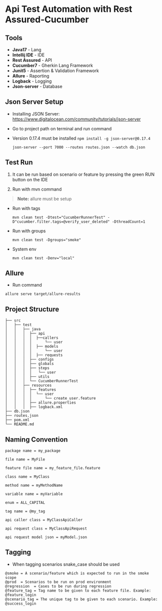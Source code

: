 # Api Test Automation with Rest Assured-Cucumber

## Tools

* **Java17** - Lang
* **Intellij IDE** - IDE
* **Rest Assured** - API
* **Cucumber7** - Gherkin Lang Framework
* **Junit5** - Assertion & Validation Framework
* **Allure** - Raporting
* **Logback** - Logging
* **Json-server** - Database 

## Json Server Setup

* Installing JSON Server: https://www.digitalocean.com/community/tutorials/json-server


* Go to project path on terminal and run command
* Version 0.17.4 must be installed `npm install -g json-server@0.17.4`

  ```
  json-server --port 7000 --routes routes.json --watch db.json
  ```

## Test Run

1. It can be run based on scenario or feature by pressing the green RUN button on the IDE


2. Run with mvn command

> **Note:** allure must be setup

* Run with tags

  ```
  mvn clean test -Dtest="CucumberRunnerTest" -D"cucumber.filter.tags=@verify_user_deleted" -DthreadCount=1
  ```
  
* Run with groups

  ```
  mvn clean test -Dgroups="smoke"
  ```
  
* System env

  ```
  mvn clean test -Denv="local"
  ```

## Allure


* Run command 

`allure serve target/allure-results `

## Project Structure

```                   
├── src
│   ├── test                      
│   │   ├── java
│   │   │  ├── api  
│   │   │  │  ├──callers
│   │   │  │      └── user              
│   │   │  │  ├── models
│   │   │  │      └── user      
│   │   │  │  ├── requests
│   │   │  ├── configs
│   │   │  ├── globals                 
│   │   │  ├── steps  
│   │   │  │   └── user
│   │   │  ├── utils              
│   │   │  └── CucumberRunnerTest      
│   │   ├── resources
│   │   │  ├── features  
│   │   │  │  └── user
│   │   │  │      └── create_user.feature 
│   │   │  ├── allure.properties  
│   │   │  ├── logback.xml  
├── db.json
├── routes.json
├── pom.xml
└── README.md
```

## Naming Convention

```
package name = my_package

file name = MyFile

feature file name = my_feature_file.feature

class name = MyClass

method name = myMethodName

variable name = myVariable

enum = ALL_CAPITAL

tag name = @my_tag 

api caller class = MyClassApiCaller 

api request class = MyClassApiRequest 

api request model json = myModel.json
```

## Tagging

* When tagging scenarios snake_case should be used

```  
@smoke = A scenario/feature which is expected to run in the smoke scope
@prod  = Scenarios to be run on prod environment
@regression  = Cases to be run during regression
@feature_tag = Tag name to be given to each feature file. Example: @feature_login
@scenario_tag = The unique tag to be given to each scenario. Example: @success_login   
```